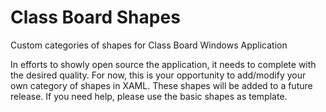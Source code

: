 # Class Board Shapes
Custom categories of shapes for Class Board Windows Application

In efforts to showly open source the application, it needs to complete with the desired quality. For now, this is your opportunity to add/modify your own category of shapes in XAML. These shapes will be added to a future release. If you need help, please use the basic shapes as template.
